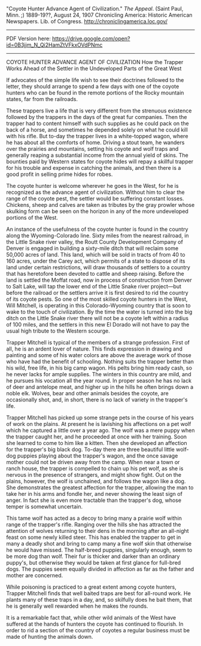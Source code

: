 "Coyote Hunter Advance Agent of  Civilization." *The Appeal*. (Saint Paul, Minn. ;) 1889-19??, August 24, 1907 Chronicling America: Historic American Newspapers. Lib. of Congress. http://chroniclingamerica.loc.gov/

***
PDF Version here: https://drive.google.com/open?id=0B3jjm_N_Qi2HamZtVFkxOVdPNmc
***
COYOTE HUNTER ADVANCE AGENT OF CIVILIZATION
How the Trapper Works Ahead of the Settler in the Undeveloped Parts of the Great West

If advocates of the simple life wish to see their doctrines followed to the letter, they should arrange to spend a few days with one of the coyote hunters who can be found in the remote portions of the Rocky mountain states, far from the railroads.

These trappers live a life that is very different from the strenuous existence followed by the trappers in the days of the great fur companies. Then the trapper had to content himself with such supplies as he could pack on the back of a horse, and sometimes he depended solely on what he could kill with his rifle. But to-day the trapper lives in a white-topped wagon, where he has about all the comforts of home. Driving a stout team, he wanders over the prairies and mountains, setting his coyote and wolf traps and generally reaping a substantial income from the annual yield of skins. The bounties paid by Western states for coyote hides will repay a skillful trapper for his trouble and expense in catching the animals, and then there is a good profit in selling prime hides for robes.

The coyote hunter is welcome wherever he goes in the West, for he is recognized as the advance agent of civilization. Without him to clear the range of the coyote pest, the settler would be suffering constant losses. Chickens, sheep and calves are taken as tributes by the gray prowler whose skulking form can be seen on the horizon in any of the more undeveloped portions of the West.

An instance of the usefulness of the coyote hunter is found in the country along the Wyoming-Colorado line. Sixty miles from the nearest railroad, in the Little Snake river valley, the Routt County Development Company of Denver is engaged in building a sixty-mile ditch that will reclaim some 50,000 acres of land. This land, which will be sold in tracts of from 40 to 160 acres, under the Carey act, which permits of a state to dispose of its land under certain restrictions, will draw thousands of settlers to a country that has heretofore been devoted to cattle and sheep raising. Before the land is settled the Moffat road, now in process of construction from Denver to Salt Lake, will tap the lower end of the Little Snake river project—but before the railroad or the settlers arrive it is first desired to rid the country of its coyote pests. So one of the most skilled coyote hunters in the West, Will Mitchell, is operating in this Colorado-Wyoming country that is soon to wake to the touch of civilization. By the time the water is turned into the big ditch on the Little Snake river there will not be a coyote left within a radius of 100 miles, and the settlers in this new El Dorado will not have to pay the usual high tribute to the Western scourge.

Trapper Mitchell is typical of the members of a strange profession. First of all, he is an ardent lover of nature. This finds expression in drawing and painting and some of his water colors are above the average work of those who have had the benefit of schooling. Nothing suits the trapper better than his wild, free life, in his big camp wagon. His pelts bring him ready cash, so he never lacks for ample supplies. The winters in this country are mild, and he pursues his vocation all the year round. In proper season he has no lack of deer and antelope meat, and higher up in the hills he often brings down a noble elk. Wolves, bear and other animals besides the coyote, are occasionally shot, and, in short, there is no lack of variety in the trapper's life.

Trapper Mitchell has picked up some strange pets in the course of his years of work on the plains. At present he is lavishing his affections on a pet wolf which he captured a little over a year ago. The wolf was a mere puppy when the trapper caught her, and he proceeded at once with her training. Soon she learned to come to him like a kitten. Then she developed an affection for the trapper's big black dog. To-day there are three beautiful little wolf-dog puppies playing about the trapper's wagon, and the once savage mother could not be driven away from the camp. When near a town or ranch house, the trapper is compelled to chain up his pet wolf, as she is nervous in the presence of strangers, and might show fight. Out on the plains, however, the wolf is unchained, and follows the wagon like a dog. She demonstrates the greatest affection for the trapper, allowing the man to take her in his arms and fondle her, and never showing the least sign of anger. In fact she is even more tractable than the trapper's dog, whose temper is somewhat uncertain.

This tame wolf has acted as a decoy to bring many a prairie wolf within range of the trapper's rifle. Ranging over the hills she has attracted the attention of wolves returning to their dens in the morning after an all-night feast on some newly killed steer. This has enabled the trapper to get in many a deadly shot and bring to camp many a fine wolf skin that otherwise he would have missed. The half-breed puppies, singularly enough, seem to be more dog than wolf. Their fur is thicker and darker than an ordinary puppy's, but otherwise they would be taken at first glance for full-bred dogs. The puppies seem equally divided in affection as far as the father and mother are concerned.

While poisoning is practiced to a great extent among coyote hunters, Trapper Mitchell finds that well baited traps are best for all-round work. He plants many of these traps in a day, and, so skilfully does he bait them, that he is generally well rewarded when he makes the rounds.

It is a remarkable fact that, while other wild animals of the West have suffered at the hands of hunters the coyote has continued to flourish. In order to rid a section of the country of coyotes a regular business must be made of hunting the animals down.
